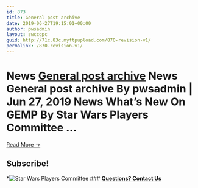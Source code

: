```yaml
---
id: 873
title: General post archive
date: 2019-06-27T19:15:01+00:00
author: pwsadmin
layout: swccgpc
guid: http://71c.83c.myftpupload.com/870-revision-v1/
permalink: /870-revision-v1/
---
```

# News <a href=http://71c.83c.myftpupload.com/fl-theme-layout/news-blog-copy/ title="General post archive" tabindex="0">General post archive</a> News General post archive By pwsadmin | Jun 27, 2019 News What’s New On GEMP By Star Wars Players Committee &#8230; 

<a href="http://71c.83c.myftpupload.com/fl-theme-layout/news-blog-copy/" target="_self"  rel="noopener noreferrer">Read More &#8594;</a> 

## Subscribe! 

  *![Star Wars Players Committee](http://71c.83c.myftpupload.com/wp-content/uploads/2019/04/003.png) 
    ### **[Questions? Contact Us](#)**